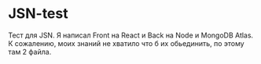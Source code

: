 # JSN-test

Тест для JSN.
Я написал Front на React и Back на Node и MongoDB Atlas.  К сожалению, моих знаний не хватило что б их обьединить, по этому там 2 файла.  
